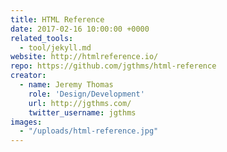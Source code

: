 ```yaml
---
title: HTML Reference
date: 2017-02-16 10:00:00 +0000
related_tools:
  - tool/jekyll.md
website: http://htmlreference.io/
repo: https://github.com/jgthms/html-reference
creator:
  - name: Jeremy Thomas
    role: 'Design/Development'
    url: http://jgthms.com/
    twitter_username: jgthms
images:
  - "/uploads/html-reference.jpg"
---
```

